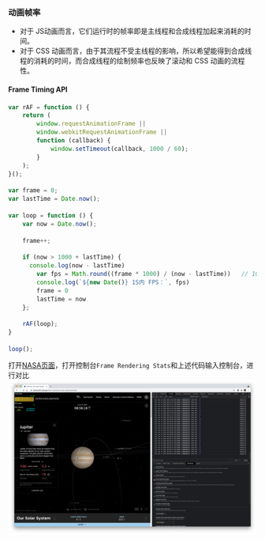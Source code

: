 ### 动画帧率

- 对于 JS动画而言，它们运行时的帧率即是主线程和合成线程加起来消耗的时间。
- 对于 CSS 动画而言，由于其流程不受主线程的影响，所以希望能得到合成线程的消耗的时间，而合成线程的绘制频率也反映了滚动和 CSS 动画的流程性。


#### Frame Timing API 

```js
var rAF = function () {
    return (
        window.requestAnimationFrame ||
        window.webkitRequestAnimationFrame ||
        function (callback) {
            window.setTimeout(callback, 1000 / 60);
        }
    );
}();
  
var frame = 0;
var lastTime = Date.now();

var loop = function () {
    var now = Date.now();

    frame++;
  
    if (now > 1000 + lastTime) {
      console.log(now - lastTime)
        var fps = Math.round((frame * 1000) / (now - lastTime))   // 1000 / (now -lastTime)  * 
        console.log(`${new Date()} 1S内 FPS：`, fps)
        frame = 0
        lastTime = now
    };
  
    rAF(loop);
}
 
loop();
```

打开[NASA页面](https://solarsystem.nasa.gov/solar-system/our-solar-system/overview/)，打开控制台`Frame Rendering Stats`和上述代码输入控制台，进行对比
![fps](./fps.png)